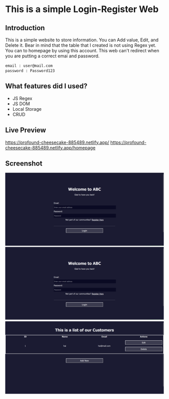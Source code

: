 # This is a simple Login-Register Web

## Introduction

This is a simple website to store information. You can Add value, Edit, and Delete it. Bear in mind that the table that I created is not using Regex yet. You can to homepage by using this account. This web can't redirect when you are putting a correct emai and password.
```
email : user@mail.com
password : Password123
```

## What features did I used?

- JS Regex
- JS DOM
- Local Storage
- CRUD

## Live Preview

https://profound-cheesecake-885489.netlify.app/
https://profound-cheesecake-885489.netlify.app/homepage

## Screenshot

![login](/assets/login.png)
![register](/assets/register.png)
![crud](./assets/homepage.png)

